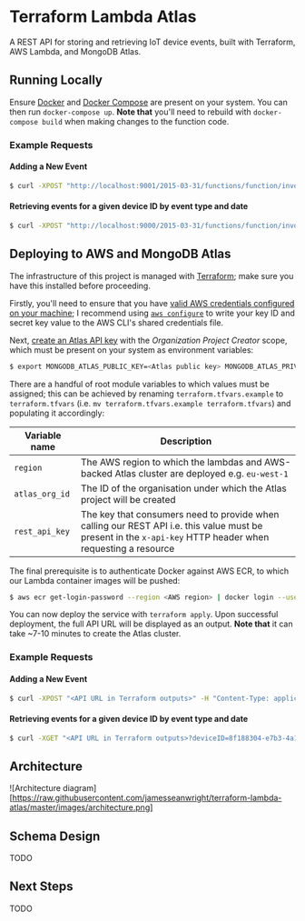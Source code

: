 # Terraform Lambda Atlas

A REST API for storing and retrieving IoT device events, built with Terraform, AWS Lambda, and MongoDB Atlas.

## Running Locally

Ensure [Docker](https://docs.docker.com/get-docker/) and [Docker Compose](https://docs.docker.com/compose/install/) are present on your system. You can then run `docker-compose up`. **Note that** you'll need to rebuild with `docker-compose build` when making changes to the function code.

### Example Requests

#### Adding a New Event

```sh
$ curl -XPOST "http://localhost:9001/2015-03-31/functions/function/invocations" -d '{ "body": "{ \"date\": \"'$(date --iso-8601=seconds --utc)'\", \"deviceID\": \"8f188304-e7b3-4a16-a243-b9470468478a\", \"eventType\": \"temp_celcius\", \"value\": 4 }" }'
```

#### Retrieving events for a given device ID by event type and date

```sh
$ curl -XPOST "http://localhost:9000/2015-03-31/functions/function/invocations" -d '{ "queryStringParameters": { "deviceID": "8f188304-e7b3-4a16-a243-b9470468478a", "date": "'$(date --iso-8601=date --utc)'", "eventType": "temp_celcius" } }'
```

## Deploying to AWS and MongoDB Atlas

The infrastructure of this project is managed with [Terraform](https://www.terraform.io/); make sure you have this installed before proceeding.

Firstly, you'll need to ensure that you have [valid AWS credentials configured on your machine](https://registry.terraform.io/providers/hashicorp/aws/latest/docs#authentication); I recommend using [`aws configure`](https://docs.aws.amazon.com/cli/latest/reference/configure/) to write your key ID and secret key value to the AWS CLI's shared credentials file.

Next, [create an Atlas API key](https://docs.atlas.mongodb.com/configure-api-access/#programmatic-api-keys) with the _Organization Project Creator_ scope, which must be present on your system as environment variables:

```sh
$ export MONGODB_ATLAS_PUBLIC_KEY=<Atlas public key> MONGODB_ATLAS_PRIVATE_KEY=<Atlas private key>
```

There are a handful of root module variables to which values must be assigned; this can be achieved by renaming `terraform.tfvars.example` to `terraform.tfvars` (i.e. `mv terraform.tfvars.example terraform.tfvars`) and populating it accordingly:

| Variable name  | Description |
|----------------|-------------|
| `region`       | The AWS region to which the lambdas and AWS-backed Atlas cluster are deployed e.g. `eu-west-1` |
| `atlas_org_id` | The ID of the organisation under which the Atlas project will be created |
| `rest_api_key` | The key that consumers need to provide when calling our REST API i.e. this value must be present in the `x-api-key` HTTP header when requesting a resource |

The final prerequisite is to authenticate Docker against AWS ECR, to which our Lambda container images will be pushed:

```sh
$ aws ecr get-login-password --region <AWS region> | docker login --username AWS --password-stdin <AWS account ID>.dkr.ecr.<AWS region>.amazonaws.com
```

You can now deploy the service with `terraform apply`. Upon successful deployment, the full API URL will be displayed as an output. **Note that** it can take ~7-10 minutes to create the Atlas cluster.

### Example Requests

#### Adding a New Event

```sh
$ curl -XPOST "<API URL in Terraform outputs>" -H "Content-Type: application/json" -H "x-api-key: <value provided to rest_api_key Terraform variable>" -d '{"date":"'$(date --iso-8601=seconds --utc)'","deviceID":"8f188304-e7b3-4a16-a243-b9470468478a","eventType":"temp_celcius","value":3}'
```

#### Retrieving events for a given device ID by event type and date

```sh
$ curl -XGET "<API URL in Terraform outputs>?deviceID=8f188304-e7b3-4a16-a243-b9470468478a&eventType=temp_celcius&date=$(date --iso-8601=date --utc)" -H "Content-Type: application/json" -H "x-api-key: <value provided to rest_api_key Terraform variable>"
```

## Architecture

![Architecture diagram][https://raw.githubusercontent.com/jamesseanwright/terraform-lambda-atlas/master/images/architecture.png]

## Schema Design

TODO

## Next Steps

TODO
